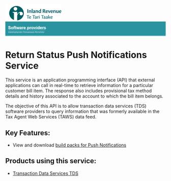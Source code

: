 ![IRD logo](../Images/IRlogo.gif)
![Software Dev](../Images/SoftwareDev.png)

# Return Status Push Notifications Service 

This service is an application programming interface (API) that external applications can call in real-time to retrieve information for a particular customer bill item. The response also includes provisional tax method details and history associated to the account to which the bill item belongs. 
 
The objective of this API is to allow transaction data services (TDS) software providers to query information that was formerly available in the Tax Agent Web Services (TAWS) data feed. 

## Key Features:
* View and download [build packs for Push Notifications](Build%20pack%20-%20Bill%20API.pdf)

## Products using this service:
* [Transaction Data Services TDS](../Product%20-%20Transaction%20Data%20Services/)




